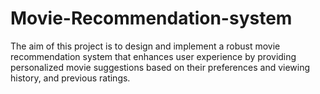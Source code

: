 # Movie-Recommendation-system
 The aim of this project is to design and implement a robust movie recommendation system that enhances user experience by providing personalized movie suggestions based on their preferences and viewing history, and previous ratings.
